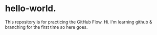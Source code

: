 # hello-world.
This repository is for practicing the GitHub Flow.
Hi. I'm learning github & branching for the first time so here goes.
